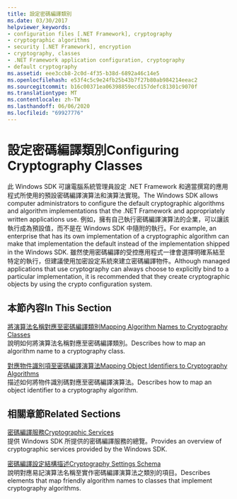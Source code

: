 ```yaml
---
title: 設定密碼編譯類別
ms.date: 03/30/2017
helpviewer_keywords:
- configuration files [.NET Framework], cryptography
- cryptographic algorithms
- security [.NET Framework], encryption
- cryptography, classes
- .NET Framework application configuration, cryptography
- default cryptography
ms.assetid: eee3ccb8-2c0d-4f35-b38d-6892a46c14e5
ms.openlocfilehash: e53f4c5c9e24fb25b43b7f27b80ab984214eeac2
ms.sourcegitcommit: b16c00371ea06398859ecd157defc81301c9070f
ms.translationtype: MT
ms.contentlocale: zh-TW
ms.lasthandoff: 06/06/2020
ms.locfileid: "69927776"
---
```

# <a name="configuring-cryptography-classes"></a><span data-ttu-id="95b04-102">設定密碼編譯類別</span><span class="sxs-lookup"><span data-stu-id="95b04-102">Configuring Cryptography Classes</span></span>
<span data-ttu-id="95b04-103">此 Windows SDK 可讓電腦系統管理員設定 .NET Framework 和適當撰寫的應用程式所使用的預設密碼編譯演算法和演算法實現。</span><span class="sxs-lookup"><span data-stu-id="95b04-103">The Windows SDK allows computer administrators to configure the default cryptographic algorithms and algorithm implementations that the .NET Framework and appropriately written applications use.</span></span>  <span data-ttu-id="95b04-104">例如，擁有自己執行密碼編譯演算法的企業，可以讓該執行成為預設值，而不是在 Windows SDK 中隨附的執行。</span><span class="sxs-lookup"><span data-stu-id="95b04-104">For example, an enterprise that has its own implementation of a cryptographic algorithm can make that implementation the default instead of the implementation shipped in the Windows SDK.</span></span> <span data-ttu-id="95b04-105">雖然使用密碼編譯的受控應用程式一律會選擇明確系結至特定的執行，但建議使用加密設定系統來建立密碼編譯物件。</span><span class="sxs-lookup"><span data-stu-id="95b04-105">Although managed applications that use cryptography can always choose to explicitly bind to a particular implementation, it is recommended that they create cryptographic objects by using the crypto configuration system.</span></span>  
  
## <a name="in-this-section"></a><span data-ttu-id="95b04-106">本節內容</span><span class="sxs-lookup"><span data-stu-id="95b04-106">In This Section</span></span>  
 [<span data-ttu-id="95b04-107">將演算法名稱對應至密碼編譯類別</span><span class="sxs-lookup"><span data-stu-id="95b04-107">Mapping Algorithm Names to Cryptography Classes</span></span>](map-algorithm-names-to-cryptography-classes.md)  
 <span data-ttu-id="95b04-108">說明如何將演算法名稱對應至密碼編譯類別。</span><span class="sxs-lookup"><span data-stu-id="95b04-108">Describes how to map an algorithm name to a cryptography class.</span></span>  
  
 [<span data-ttu-id="95b04-109">對應物件識別項至密碼編譯演算法</span><span class="sxs-lookup"><span data-stu-id="95b04-109">Mapping Object Identifiers to Cryptography Algorithms</span></span>](map-object-identifiers-to-cryptography-algorithms.md)  
 <span data-ttu-id="95b04-110">描述如何將物件識別碼對應至密碼編譯演算法。</span><span class="sxs-lookup"><span data-stu-id="95b04-110">Describes how to map an object identifier to a cryptography algorithm.</span></span>  
  
## <a name="related-sections"></a><span data-ttu-id="95b04-111">相關章節</span><span class="sxs-lookup"><span data-stu-id="95b04-111">Related Sections</span></span>  
 [<span data-ttu-id="95b04-112">密碼編譯服務</span><span class="sxs-lookup"><span data-stu-id="95b04-112">Cryptographic Services</span></span>](../../standard/security/cryptographic-services.md)  
 <span data-ttu-id="95b04-113">提供 Windows SDK 所提供的密碼編譯服務的總覽。</span><span class="sxs-lookup"><span data-stu-id="95b04-113">Provides an overview of cryptographic services provided by the Windows SDK.</span></span>  
  
 [<span data-ttu-id="95b04-114">密碼編譯設定結構描述</span><span class="sxs-lookup"><span data-stu-id="95b04-114">Cryptography Settings Schema</span></span>](./file-schema/cryptography/index.md)  
 <span data-ttu-id="95b04-115">說明對應易記演算法名稱至實作密碼編譯演算法之類別的項目。</span><span class="sxs-lookup"><span data-stu-id="95b04-115">Describes elements that map friendly algorithm names to classes that implement cryptography algorithms.</span></span>
